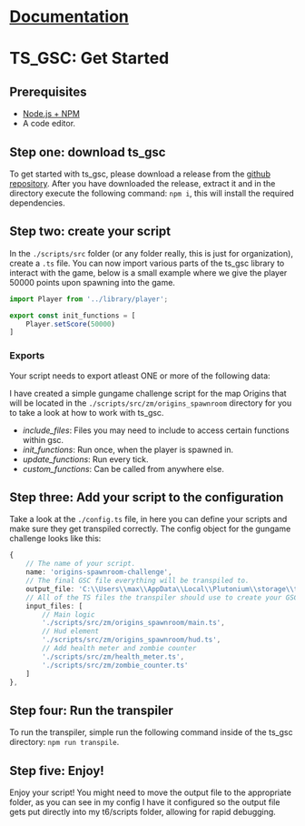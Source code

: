 # [Documentation](https://maxvanasten.github.io/typescript-to-gsc/)

# TS_GSC: Get Started

## Prerequisites

- [Node.js + NPM](https://docs.npmjs.com/downloading-and-installing-node-js-and-npm)
- A code editor.

## Step one: download ts_gsc

To get started with ts_gsc, please download a release from the [github repository](https://github.com/maxvanasten/typescript-to-gsc).
After you have downloaded the release, extract it and in the directory execute the following command: `npm i`, this will install the required dependencies.

## Step two: create your script

In the `./scripts/src` folder (or any folder really, this is just for organization), create a `.ts` file. You can now import various parts of the ts_gsc library to interact with the game, below is a small example where we give the player 50000 points upon spawning into the game.

```ts
import Player from '../library/player';

export const init_functions = [
	Player.setScore(50000)
]
```

### Exports

Your script needs to export atleast ONE or more of the following data:

I have created a simple gungame challenge script for the map Origins that will be located in the `./scripts/src/zm/origins_spawnroom` directory for you to take a look at how to work with ts_gsc.

- *include_files*: Files you may need to include to access certain functions within gsc.
- *init_functions*: Run once, when the player is spawned in.
- *update_functions*: Run every tick.
- *custom_functions*: Can be called from anywhere else.

## Step three: Add your script to the configuration

Take a look at the `./config.ts` file, in here you can define your scripts and make sure they get transpiled correctly. The config object for the gungame challenge looks like this:

```ts
{
	// The name of your script.
	name: 'origins-spawnroom-challenge',
	// The final GSC file everything will be transpiled to.
	output_file: 'C:\\Users\\max\\AppData\\Local\\Plutonium\\storage\\t6\\scripts\\zm\\zm_tomb\\origins-spawnroom-challenge.gsc',
	// All of the TS files the transpiler should use to create your GSC script.
	input_files: [
		// Main logic
		'./scripts/src/zm/origins_spawnroom/main.ts',
		// Hud element
		'./scripts/src/zm/origins_spawnroom/hud.ts',
		// Add health meter and zombie counter
		'./scripts/src/zm/health_meter.ts',
		'./scripts/src/zm/zombie_counter.ts'
	]
},
```

## Step four: Run the transpiler

To run the transpiler, simple run the following command inside of the ts_gsc directory: `npm run transpile`.

## Step five: Enjoy!

Enjoy your script! You might need to move the output file to the appropriate folder, as you can see in my config I have it configured so the output file gets put directly into my t6/scripts folder, allowing for rapid debugging.